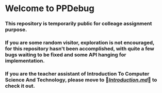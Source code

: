 # Welcome to PPDebug
### This repository is temporarily public for colleage assignment purpose.
### If you are some random visitor, **exploration is not encouraged**, for this repository hasn't been accomplished, with quite a few bugs waiting to be fixed and some API hanging for implementation.
### If you are the teacher assistant of Introduction To Computer Science And Technology, please move to :gem:*[Introduction.md](Backend/Introduction.md)*:gem: to check it out.